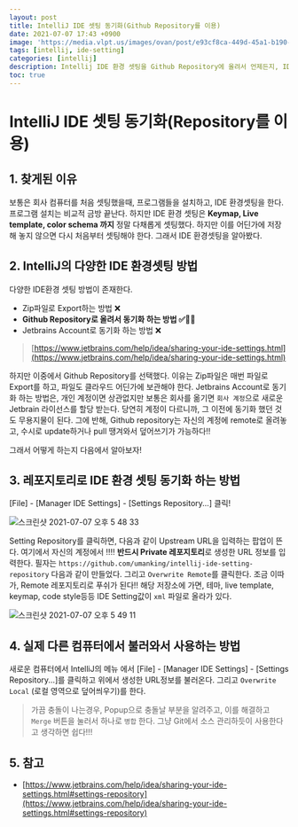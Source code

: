 ```yaml
---
layout: post
title: IntelliJ IDE 셋팅 동기화(Github Repository를 이용)
date: 2021-07-07 17:43 +0900
image: 'https://media.vlpt.us/images/ovan/post/e93cf8ca-449d-45a1-b190-5084887d4c43/intellij_series_logo.jpg'
tags: [intellij, ide-setting]
categories: [intellij]
description: Intellij IDE 환경 셋팅을 Github Repository에 올려서 언제든지, IDE 환경을 동기화 시켜보자! 
toc: true
---
```


# IntelliJ IDE 셋팅 동기화(Repository를 이용)

## 1. 찾게된 이유
보통은 회사 컴퓨터를 처음 셋팅했을때, 프로그램들을 설치하고, IDE 환경셋팅을 한다. 프로그램 설치는 비교적 금방 끝난다.
하지만 IDE 환경 셋팅은 **Keymap, Live template, color schema 까지** 정말 다채롭게 셋팅했다. 
하지만 이를 어딘가에 저장해 놓지 않으면 다시 처음부터 셋팅해야 한다. 그래서 IDE 환경셋팅을 알아봤다. 

## 2. IntelliJ의 다양한 IDE 환경셋팅 방법 
다양한 IDE환경 셋팅 방법이 존재한다. 
- Zip파일로 Export하는 방법 ❌
- **Github Repository로 올려서 동기화 하는 방법 ✅🙆‍♂️**
- Jetbrains Account로 동기화 하는 방법 ❌

> [https://www.jetbrains.com/help/idea/sharing-your-ide-settings.html](https://www.jetbrains.com/help/idea/sharing-your-ide-settings.html)

하지만 이중에서 Github Repository를 선택했다. 이유는 Zip파일은 매번 파일로 Export를 하고, 파일도 클라우드 어딘가에 보관해야 한다. 
Jetbrains Account로 동기화 하는 방법은, 개인 계정이면 상관없지만 보통은 회사를 옮기면 `회사 계정`으로 새로운 Jetbrain 라이선스를 할당 받는다. 
당연히 계정이 다르니까, 그 이전에 동기화 했던 것도 무용지물이 된다. 
그에 반해, Github repository는 자신의 계정에 remote로 올려놓고, 수시로 update하거나 pull 땡겨와서 덮어쓰기가 가능하다!!

그래서 어떻게 하는지 다음에서 알아보자!



## 3. 레포지토리로 IDE 환경 셋팅 동기화 하는 방법

[File] - [Manager IDE Settings] - [Settings Repository...] 클릭!


![스크린샷 2021-07-07 오후 5 48 33](https://user-images.githubusercontent.com/28615416/124730962-c45efc80-df4c-11eb-9e7f-a713d9f18dc9.png)

Setting Repository를 클릭하면, 다음과 같이 Upstream URL을 입력하는 팝업이 뜬다. 
여기에서 자신의 계정에서 ‼️‼️ **반드시 Private 레포지토리**로 생성한 URL 정보를 입력한다. 필자는 `https://github.com/umanking/intellij-ide-setting-repository` 
다음과 같이 만들었다. 그리고 `Overwrite Remote`를 클릭한다. 조금 이따가, Remote 레포지토리로 푸쉬가 된다!!
해당 저장소에 가면, 테마, live template, keymap, code style등등 IDE Setting값이 `xml` 파일로 올라가 있다.

![스크린샷 2021-07-07 오후 5 49 11](https://user-images.githubusercontent.com/28615416/124730955-c2953900-df4c-11eb-9886-867783f59629.png)


## 4. 실제 다른 컴퓨터에서 불러와서 사용하는 방법 
새로운 컴퓨터에서 IntelliJ의 메뉴 에서 [File] - [Manager IDE Settings] - [Settings Repository...]를 클릭하고
위에서 생성한 URL정보를 불러온다. 그리고 `Overwrite Local` (로컬 영역으로 덮어씌우기)를 한다. 


> 가끔 충돌이 나는경우, Popup으로 충돌날 부분을 알려주고, 이를 해결하고  `Merge` 버튼을 눌러서 하나로 `병합` 한다.
> 그냥 Git에서 소스 관리하듯이 사용한다고 생각하면 쉽다!!!


## 5. 참고 
- [https://www.jetbrains.com/help/idea/sharing-your-ide-settings.html#settings-repository](https://www.jetbrains.com/help/idea/sharing-your-ide-settings.html#settings-repository)
